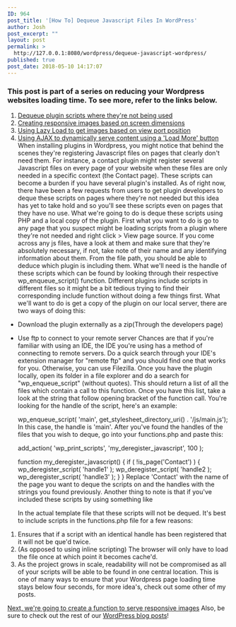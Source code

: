 ```yaml
---
ID: 964
post_title: '[How To] Dequeue Javascript Files In WordPress'
author: Josh
post_excerpt: ""
layout: post
permalink: >
  http://127.0.0.1:8080/wordpress/dequeue-javascript-wordpress/
published: true
post_date: 2018-05-10 14:17:07
---
```

### This post is part of a series on reducing your Wordpress websites loading time. To see more, refer to the links below.

1.  [Dequeue plugin scripts where they're not being used][1]
2.  [Creating responsive images based on screen dimensions][2]
3.  [Using Lazy Load to get images based on view port position][3]
4.  [Using AJAX to dynamically serve content using a 'Load More' button][4] When installing plugins in Wordpress, you might notice that behind the scenes they're registering Javascript files on pages that clearly don't need them. For instance, a contact plugin might register several Javascript files on every page of your website when these files are only needed in a specific context (the Contact page). These scripts can become a burden if you have several plugin's installed. As of right now, there have been a few requests from users to get plugin developers to deque these scripts on pages where they're not needed but this idea has yet to take hold and so you'll see these scripts even on pages that they have no use. What we're going to do is deque these scripts using PHP and a local copy of the plugin. First what you want to do is go to any page that you suspect might be loading scripts from a plugin where they're not needed and right click > View page source. If you come across any js files, have a look at them and make sure that they're absolutely necessary, if not, take note of their name and any identifying information about them. From the file path, you should be able to deduce which plugin is including them. What we'll need is the handle of these scripts which can be found by looking through their respective wp_enqueue_script() function. Different plugins include scripts in different files so it might be a bit tedious trying to find their corresponding include function without doing a few things first. What we'll want to do is get a copy of the plugin on our local server, there are two ways of doing this: 

*   Download the plugin externally as a zip(Through the developers page)
*   Use ftp to connect to your remote server Chances are that if you're familiar with using an IDE, the IDE you're using has a method of connecting to remote servers. Do a quick search through your IDE's extension manager for "remote ftp" and you should find one that works for you. Otherwise, you can use Filezilla. Once you have the plugin locally, open its folder in a file explorer and do a search for "wp_enqueue_script" (without quotes). This should return a list of all the files which contain a call to this function. Once you have this list, take a look at the string that follow opening bracket of the function call. You're looking for the handle of the script, here's an example: 

    wp_enqueue_script( 'main', get_stylesheet_directory_uri() . '/js/main.js'); In this case, the handle is 'main'. After you've found the handles of the files that you wish to deque, go into your functions.php and paste this: 

    add_action( 'wp_print_scripts', 'my_deregister_javascript', 100 );
    
    function my_deregister_javascript() {
       if ( !is_page('Contact') ) {
    	wp_deregister_script( 'handle1' );
    	wp_deregister_script( 'handle2 );
    	wp_deregister_script( 'handle3' );
         }
    }
     Replace 'Contact' with the name of the page you want to deque the scripts on and the handles with the strings you found previously. Another thing to note is that if you've included these scripts by using something like 

    <script src='url'></script> In the actual template file that these scripts will not be dequed. It's best to include scripts in the functions.php file for a few reasons: 

1.  Ensures that if a script with an identical handle has been registered that it will not be que'd twice.
2.  (As opposed to using inline scripting) The browser will only have to load the file once at which point it becomes cache'd.
3.  As the project grows in scale, readability will not be compromised as all of your scripts will be able to be found in one central location. This is one of many ways to ensure that your Wordpress page loading time stays below four seconds, for more idea's, check out some other of my posts. 

[Next, we're going to create a function to serve responsive images][2] Also, be sure to check out the rest of our [WordPress blog posts][5]!

 [1]: http://127.0.0.1:8080/wordpress/how-to-deregister-javascript-files-to-increase-page-loading-speed/
 [2]: http://127.0.0.1:8080/wordpress/responsive-images-with-srcset/
 [3]: http://127.0.0.1:8080/wordpress/how-to-use-lazyload-to-increase-page-speed/
 [4]: http://127.0.0.1:8080/wordpress/use-ajax-reduce-load-time/
 [5]: http://127.0.0.1:8080/wordpress/topics/dev-code/wordpress